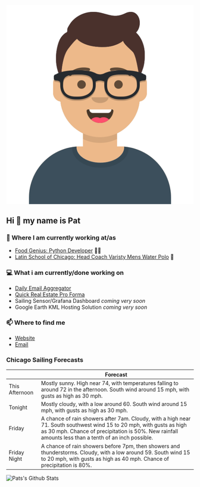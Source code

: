 [![Social banner for p-j-falconer](https://raw.githubusercontent.com/P-J-FALCONER/P-J-FALCONER/master/assets/avataaars.svg)](https://patfalconer.com/)
## Hi :wave: my name is Pat

### 💼 Where I am currently working at/as
- [Food Genius: Python Developer](https://getfoodgenius.com/) 🍔🐍
- [Latin School of Chicago: Head Coach Varisty Mens Water Polo](https://www.latinschool.org/) 🤽


### 💻 What i am currently/done working on
 - [Daily Email Aggregator](https://github.com/P-J-FALCONER/dott_daily_mail)
 - [Quick Real Estate Pro Forma](https://github.com/P-J-FALCONER/henry)
 - Sailing Sensor/Grafana Dashboard *coming very soon*
 - Google Earth KML Hosting Solution *coming very soon*

### 📫 Where to find me
 - [Website](https://patfalconer.com/)
 - [Email](mailto:patrick.j.falconer@gmail.com)


### Chicago Sailing Forecasts
|   | Forecast  |
|---|---|
| This Afternoon | Mostly sunny. High near 74, with temperatures falling to around 72 in the afternoon. South wind around 15 mph, with gusts as high as 30 mph. |
| Tonight | Mostly cloudy, with a low around 60. South wind around 15 mph, with gusts as high as 30 mph. |
| Friday | A chance of rain showers after 7am. Cloudy, with a high near 71. South southwest wind 15 to 20 mph, with gusts as high as 30 mph. Chance of precipitation is 50%. New rainfall amounts less than a tenth of an inch possible. |
| Friday Night | A chance of rain showers before 7pm, then showers and thunderstorms. Cloudy, with a low around 59. South wind 15 to 20 mph, with gusts as high as 40 mph. Chance of precipitation is 80%. |

![Pats's Github Stats](https://github-readme-stats.vercel.app/api?username=p-j-falconer&show_icons=true&theme=radical)
